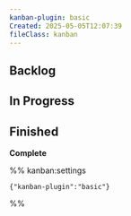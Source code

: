 ```yaml
---
kanban-plugin: basic
Created: 2025-05-05T12:07:39
fileClass: kanban
---
```


## Backlog

## In Progress

## Finished

**Complete**

%% kanban:settings
```
{"kanban-plugin":"basic"}
```
%%
